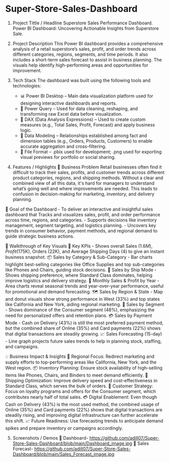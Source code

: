 # Super-Store-Sales-Dashboard

1. Project Tittle / Headline
   Superstore Sales Performance Dashboard.
   Power BI Dashboard: Uncovering Actionable Insights from Superstore Sale.

2.  Project Description
    This Power BI dashboard provides a comprehensive analysis of a retail superstore’s sales, profit, and order trends across different categories, regions, segments, and time periods.       It also includes a short-term sales forecast to assist in business planning. The visuals help identify high-performing areas and opportunities for improvement.

3. Tech Stack
   The dashboard was built using the following tools and technologies:
   - 📊 Power BI Desktop – Main data visualization platform used for designing interactive dashboards and reports.
   - 📂 Power Query – Used for data cleaning, reshaping, and transforming raw Excel data before visualization.
   - 🧠 DAX (Data Analysis Expressions) – Used to create custom measures (e.g., Total Sales, Profit, Forecast) and apply business logic.
   - 📝 Data Modeling – Relationships established among fact and dimension tables (e.g., Orders, Products, Customers) to enable accurate aggregation and cross-filtering.
   - 📁 File Format – .pbix used for development; .png used for exporting visual previews for portfolio or social sharing.

4. Features / Highlights
  🧩 Business Problem
     Retail businesses often find it difficult to track their sales, profits, and customer trends across different product categories, regions, and shipping methods. Without a clear and       combined view of all this data, it's hard for managers to understand what’s going well and where improvements are needed. This leads to confusion in decision-making for marketing,        inventory, and delivery planning.

  🎯 Goal of the Dashboard
     - To deliver an interactive and insightful sales dashboard that Tracks and visualizes sales, profit, and order performance across time, regions, and categories.
     - Supports decisions like inventory management, segment targeting, and logistics planning.
     - Uncovers key trends in consumer behavior, payment methods, and regional demand to guide strategic business actions.

  🧭 Walkthrough of Key Visuals
      📌 Key KPIs 
         - Shows overall Sales ($1.6M), Profit ($175K), Orders (22K), and Average Shipping Days (4) to give an instant business snapshot.
      📦 Sales by Category & Sub-Category
         - Bar charts highlight best-selling categories like Office Supplies and top sub-categories like Phones and Chairs, guiding stock decisions.
      🛫 Sales by Ship Mode
         - Shows shipping preference, where Standard Class dominates, helping improve logistics and delivery strategy.
      📅 Monthly Sales & Profit by Year
         - Area charts reveal seasonal trends and year-over-year performance, useful for promotional and demand forecasting.
      🗺️ Sales by Region & State
         - Map and donut visuals show strong performance in West (33%) and top states like California and New York, aiding regional marketing.
      👥 Sales by Segment
         - Shows dominance of the Consumer segment (48%), emphasizing the need for personalized offers and retention plans.
      💳 Sales by Payment Mode
         - Cash on Delivery (43%) is still the most preferred payment method, but the combined share of Online (35%) and Card payments (22%) shows that digital transactions are steadily             growing.
      📈 Sales Forecasting (15-day)
         - Line graph projects future sales trends to help in planning stock, staffing, and campaigns.

  💡 Business Impact & Insights
        📍 Regional Focus: Redirect marketing and supply efforts to top-performing areas like California, New York, and the West region.
        📦 Inventory Planning: Ensure stock availability of high-selling items like Phones, Chairs, and Binders to meet demand efficiently.
        🚛 Shipping Optimization: Improve delivery speed and cost-effectiveness in Standard Class, which serves the bulk of orders.
        👤 Customer Strategy: Focus on loyalty programs and offers for the Consumer segment, which contributes nearly half of total sales.
        💳 Digital Enablement: Even though Cash on Delivery (43%) is the most used method, the combined usage of Online (35%) and Card payments (22%) shows that digital transactions are             steadily rising, and improving digital infrastructure can further accelerate this shift.
        📈 Future Readiness: Use forecasting trends to anticipate demand spikes and prepare inventory or campaigns accordingly.
        
5. Screenshots / Demos
   📌 Dashboard- https://github.com/adill07/Super-Store-Sales-Dashboard/blob/main/Dashboard_image.jpg
   📌 Sales Forecast- https://github.com/adill07/Super-Store-Sales-Dashboard/blob/main/Sales_Forecast_image.jpg



